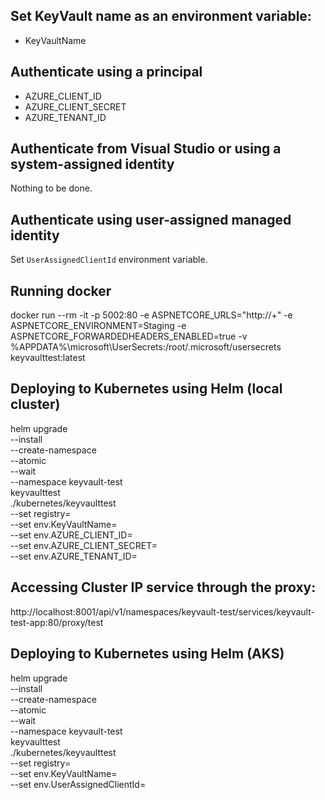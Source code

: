 ## Set KeyVault name as an environment variable:

- KeyVaultName

## Authenticate using a principal

- AZURE_CLIENT_ID
- AZURE_CLIENT_SECRET
- AZURE_TENANT_ID

## Authenticate from Visual Studio or using a system-assigned identity

Nothing to be done.

## Authenticate using user-assigned managed identity

Set `UserAssignedClientId` environment variable.

## Running docker

docker run --rm -it -p 5002:80 -e ASPNETCORE_URLS="http://+" -e ASPNETCORE_ENVIRONMENT=Staging -e ASPNETCORE_FORWARDEDHEADERS_ENABLED=true -v %APPDATA%\microsoft\UserSecrets\:/root/.microsoft/usersecrets keyvaulttest:latest

## Deploying to Kubernetes using Helm (local cluster)

helm upgrade \
    --install \
    --create-namespace \
    --atomic \
    --wait \
    --namespace keyvault-test \
    keyvaulttest \
    ./kubernetes/keyvaulttest \
    --set registry= \
    --set env.KeyVaultName= \
    --set env.AZURE_CLIENT_ID=    \
    --set env.AZURE_CLIENT_SECRET=    \
    --set env.AZURE_TENANT_ID=

## Accessing Cluster IP service through the proxy:

http://localhost:8001/api/v1/namespaces/keyvault-test/services/keyvault-test-app:80/proxy/test

## Deploying to Kubernetes using Helm (AKS)

helm upgrade \
    --install \
    --create-namespace \
    --atomic \
    --wait \
    --namespace keyvault-test \
    keyvaulttest \
    ./kubernetes/keyvaulttest \
    --set registry= \
    --set env.KeyVaultName= \
    --set env.UserAssignedClientId=    
